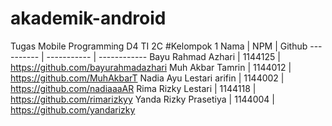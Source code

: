 # akademik-android
Tugas Mobile Programming D4 TI 2C
#Kelompok 1
Nama | NPM | Github
---------- | ----------- | ------------
Bayu Rahmad Azhari | 1144125 | https://github.com/bayurahmadazhari
Muh Akbar Tamrin | 1144012 | https://github.com/MuhAkbarT
Nadia Ayu Lestari arifin | 1144002 | https://github.com/nadiaaaAR
Rima Rizky Lestari | 1144118 | https://github.com/rimarizkyy
Yanda Rizky Prasetiya | 1144004 | https://github.com/yandarizky
